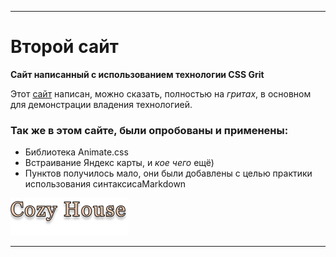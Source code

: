 ___
# Второй сайт

__Сайт написанный с использованием технологии CSS Grit__

Этот [сайт](https://ffnick.github.io/GRIT/) написан, можно сказать, полностью на _гритах_, в основном для демонстрации владения технологией.

### Так же в этом сайте, были опробованы и применены:
 * Библиотека Animate.css
 * Встраивание Яндекс карты, и _кое чего_ ещё)
 * Пунктов получилось мало, они были добавлены с целью практики использования синтаксисаMarkdown
 
[![ссылка на сайт](IMG/logo.png)](https://ffnick.github.io/GRIT/)

___

